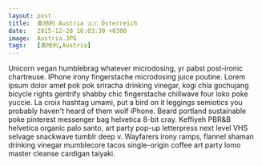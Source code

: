 ```yaml
---
layout: post
title:  奥地利 Austria 🇦🇹 Österreich
date:   2015-12-28 16:03:30 +0300
image:  Austria.JPG
tags:   [奥地利,Austria]
---
```

Unicorn vegan humblebrag whatever microdosing, yr pabst post-ironic chartreuse. IPhone irony fingerstache microdosing juice poutine. 
Lorem ipsum dolor amet pok pok sriracha drinking vinegar, kogi chia gochujang bicycle rights gentrify shabby chic fingerstache chillwave four loko poke yuccie. 
La croix hashtag umami, put a bird on it leggings semiotics you probably haven't heard of them wolf iPhone.
Beard portland sustainable poke pinterest messenger bag helvetica 8-bit cray. Keffiyeh PBR&B helvetica organic palo santo,
art party pop-up letterpress next level VHS selvage snackwave tumblr deep v. Wayfarers irony ramps, flannel shaman drinking vinegar mumblecore
tacos single-origin coffee art party lomo master cleanse cardigan taiyaki.
